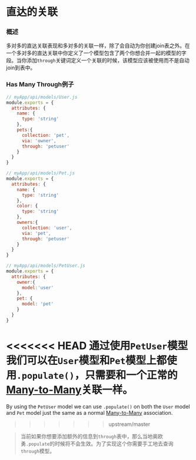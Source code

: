 # 直达的关联
### 概述
多对多的直达关联表现和多对多的关联一样，除了会自动为你创建join表之外。在一个多对多的直达关联中你定义了一个模型包含了两个你想合并一起的模型的字段。当你添加`through`关键词定义一个关联的时候，该模型应该被使用而不是自动join到表中。

### Has Many Through例子

```javascript
// myApp/api/models/User.js
module.exports = {
  attributes: {
    name: {
      type: 'string'
    },
    pets:{
      collection: 'pet',
      via: 'owner',
      through: 'petuser'
    }
  }
}
```

```javascript
// myApp/api/models/Pet.js
module.exports = {
  attributes: {
    name: {
      type: 'string'
    },
    color: {
      type: 'string'
    },
    owners:{
      collection: 'user',
      via: 'pet',
      through: 'petuser'
    }
  }
}
```

```javascript
// myApp/api/models/PetUser.js
module.exports = {
  attributes: {
    owner:{
      model:'user'
    },
    pet: {
      model: 'pet'
    }
  }
}
```

<<<<<<< HEAD
通过使用`PetUser`模型我们可以在`User`模型和`Pet`模型上都使用`.populate()`，只需要和一个正常的[Many-to-Many](http://sailsjs.org/documentation/concepts/models-and-orm/associations/many-to-many)关联一样。
=======
By using the `PetUser` model we can use `.populate()` on both the `User` model and `Pet` model just the same as a normal [Many-to-Many](http://sailsjs.com/documentation/concepts/models-and-orm/associations/many-to-many) association.
>>>>>>> upstream/master

> 当前如果你想要添加额外的信息到`through`表中，那么当地奥欧勇`.populate`的时候将不会生效。为了实现这个你需要手工地去查询`through`模型。



<docmeta name="displayName" value="Through Associations">

